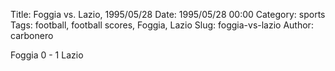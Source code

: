 Title: Foggia vs. Lazio, 1995/05/28
Date: 1995/05/28 00:00
Category: sports
Tags: football, football scores, Foggia, Lazio
Slug: foggia-vs-lazio
Author: carbonero


Foggia 0 - 1 Lazio
